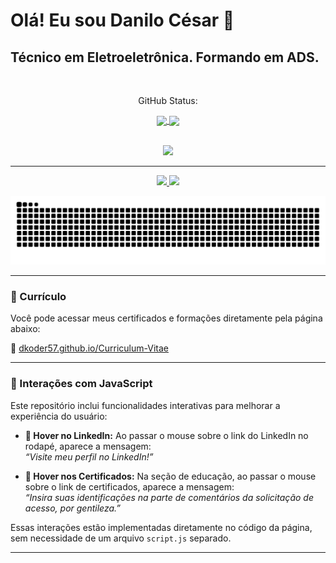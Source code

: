 # Olá! Eu sou Danilo César 👋  
Técnico em Eletroeletrônica.
Formando em ADS.
---

<br>
<p align="center">GitHub Status:</p>

<div align="center">
  <a href="https://github.com/anuraghazra/github-readme-stats">
    <img height="180em" align="center" src="https://github-readme-stats.vercel.app/api?username=DKoder57&show_icons=true&theme=algolia"/>
  </a>
  <a href="https://github.com/anuraghazra/convoychat">
    <img height="180em" align="center" src="https://github-readme-stats.vercel.app/api/top-langs/?username=DKoder57&layout=compact&theme=algolia"/>
  </a>
</div>

<br>
<p align="center">
  <a href="https://skillicons.dev">
    <img src="https://skillicons.dev/icons?i=html,css,c,git,docker,java,spring,jenkins,linux,mysql,ps,py" />
  </a>
</p>

---

<div align="center">
  <a href="https://www.linkedin.com/in/danilo-c%C3%A9sar-mangueira-barcelos-98594a228/" target="_blank">
    <img src="https://img.shields.io/badge/-LinkedIn-%230077B5?style=for-the-badge&logo=linkedin&logoColor=white">
  </a> 
  <a href="mailto:danilo.danilocesar@gmail.com">
    <img src="https://img.shields.io/badge/-Gmail-%23333?style=for-the-badge&logo=gmail&logoColor=white">
  </a>
</div>

<p align="center">
  <img src="https://raw.githubusercontent.com/DKoder57/Curriculum-Vitae/output/github-contribution-grid-snake.svg" alt="Snake animation" />
</p>

---

### 📜 Currículo

Você pode acessar meus certificados e formações diretamente pela página abaixo:

🔗 [dkoder57.github.io/Curriculum-Vitae](https://dkoder57.github.io/Curriculum-Vitae)

---

### 🧠 Interações com JavaScript

Este repositório inclui funcionalidades interativas para melhorar a experiência do usuário:

- **🔗 Hover no LinkedIn:** Ao passar o mouse sobre o link do LinkedIn no rodapé, aparece a mensagem:  
  _“Visite meu perfil no LinkedIn!”_

- **📜 Hover nos Certificados:** Na seção de educação, ao passar o mouse sobre o link de certificados, aparece a mensagem:  
  _“Insira suas identificações na parte de comentários da solicitação de acesso, por gentileza.”_

Essas interações estão implementadas diretamente no código da página, sem necessidade de um arquivo `script.js` separado.

---
